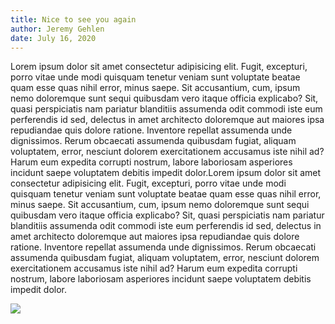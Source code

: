 ```yaml
---
title: Nice to see you again
author: Jeremy Gehlen
date: July 16, 2020
---
```


Lorem ipsum dolor sit amet consectetur adipisicing elit. Fugit, excepturi, porro vitae unde modi quisquam tenetur veniam sunt voluptate beatae quam esse quas nihil error, minus saepe. Sit accusantium, cum, ipsum nemo doloremque sunt sequi quibusdam vero itaque officia explicabo? Sit, quasi perspiciatis nam pariatur blanditiis assumenda odit commodi iste eum perferendis id sed, delectus in amet architecto doloremque aut maiores ipsa repudiandae quis dolore ratione. Inventore repellat assumenda unde dignissimos. Rerum obcaecati assumenda quibusdam fugiat, aliquam voluptatem, error, nesciunt dolorem exercitationem accusamus iste nihil ad? Harum eum expedita corrupti nostrum, labore laboriosam asperiores incidunt saepe voluptatem debitis impedit dolor.Lorem ipsum dolor sit amet consectetur adipisicing elit. Fugit, excepturi, porro vitae unde modi quisquam tenetur veniam sunt voluptate beatae quam esse quas nihil error, minus saepe. Sit accusantium, cum, ipsum nemo doloremque sunt sequi quibusdam vero itaque officia explicabo? Sit, quasi perspiciatis nam pariatur blanditiis assumenda odit commodi iste eum perferendis id sed, delectus in amet architecto doloremque aut maiores ipsa repudiandae quis dolore ratione. Inventore repellat assumenda unde dignissimos. Rerum obcaecati assumenda quibusdam fugiat, aliquam voluptatem, error, nesciunt dolorem exercitationem accusamus iste nihil ad? Harum eum expedita corrupti nostrum, labore laboriosam asperiores incidunt saepe voluptatem debitis impedit dolor.

<img src="https://jeremygehlen-spaces.nyc3.digitaloceanspaces.com/jeremygehlen-static/product_images/green.jpg">